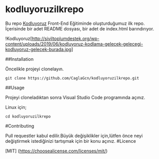 # kodluyoruzilkrepo
Bu repo [Kodluyoruz](www.kodluyoruz.org) Front-End Eğitiminde oluşturduğumuz ilk repo. İçerisinde bir adet README dosyası, bir adet de index.html barındırıyor.   

!Kodluyoruz[http://siviltoplumdestek.org/wp-content/uploads/2019/06/kodluyoruz-kodlama-gelecek-gelecegi-kodluyoruz-gelecek-burada.jpg]

##Installation

Öncelikle projeyi clonelayın.

```
git clone https://github.com/CaglaGcn/kodluyoruzilkrepo.git
```
##Usage

Projeyi cloneladıktan sonra Visual Studio Code programında açınız.

Linux için;

```
cd kodluyoruzilkrepo
```

#Contributing

 Pull requestler kabul edilir.Büyük değişiklikler için,lütfen önce neyi değiştirmek istediğinizi tartışmak için bir konu açınız.
#Licence

[MIT] (https://choosealicense.com/licenses/mit/)

